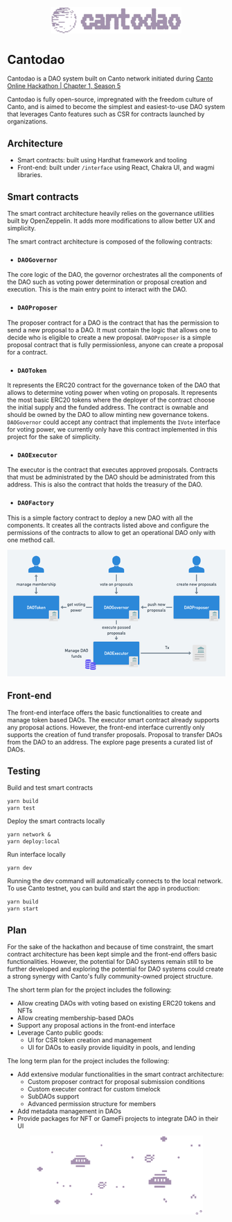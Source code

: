 <div align="center">
<img src="images/cantodao.png" alt="" width="300"/>
</div>

# Cantodao

Cantodao is a DAO system built on Canto network initiated during [Canto Online Hackathon | Chapter 1, Season 5](https://github.com/the-COH/chapter_1_season_5)

Cantodao is fully open-source, impregnated with the freedom culture of Canto, and is aimed to become the simplest and easiest-to-use DAO system that leverages Canto features such as CSR for contracts launched by organizations.

## Architecture

- Smart contracts: built using Hardhat framework and tooling
- Front-end: built under `/interface` using React, Chakra UI, and wagmi libraries.

## Smart contracts

The smart contract architecture heavily relies on the governance utilities built by OpenZeppelin. It adds more modifications to allow better UX and simplicity.

The smart contract architecture is composed of the following contracts:

- ### `DAOGovernor`

The core logic of the DAO, the governor orchestrates all the components of the DAO such as voting power determination or proposal creation and execution. This is the main entry point to interact with the DAO.

- ### `DAOProposer`

The proposer contract for a DAO is the contract that has the permission to send a new proposal to a DAO. It must contain the logic that allows one to decide who is eligible to create a new proposal.
`DAOProposer` is a simple proposal contract that is fully permissionless, anyone can create a proposal for a contract.

- ### `DAOToken`

It represents the ERC20 contract for the governance token of the DAO that allows to determine voting power when voting on proposals.
It represents the most basic ERC20 tokens where the deployer of the contract choose the initial supply and the funded address. The contract is ownable and should be owned by the DAO to allow minting new governance tokens.
`DAOGovernor` could accept any contract that implements the `IVote` interface for voting power, we currently only have this contract implemented in this project for the sake of simplicity.

- ### `DAOExecutor`

The executor is the contract that executes approved proposals. Contracts that must be administrated by the DAO should be administrated from this address. This is also the contract that holds the treasury of the DAO.

- ### `DAOFactory`

This is a simple factory contract to deploy a new DAO with all the components. It creates all the contracts listed above and configure the permissions of the contracts to allow to get an operational DAO only with one method call.

<div align="center">
<img src="images/contracts.png" alt="" width="600" />
</div>

## Front-end

The front-end interface offers the basic functionalities to create and manage token based DAOs.
The executor smart contract already supports any proposal actions. However, the front-end interface currently only supports the creation of fund transfer proposals. Proposal to transfer DAOs from the DAO to an address.
The explore page presents a curated list of DAOs.

## Testing

Build and test smart contracts

```
yarn build
yarn test
```

Deploy the smart contracts locally

```
yarn network &
yarn deploy:local
```

Run interface locally

```
yarn dev
```

Running the dev command will automatically connects to the local network. To use Canto testnet, you can build and start the app in production:

```
yarn build
yarn start
```

## Plan

For the sake of the hackathon and because of time constraint, the smart contract architecture has been kept simple and the front-end offers basic functionalities. However, the potential for DAO systems remain still to be further developed and exploring the potential for DAO systems could create a strong synergy with Canto's fully community-owned project structure.

The short term plan for the project includes the following:

- Allow creating DAOs with voting based on existing ERC20 tokens and NFTs
- Allow creating membership-based DAOs
- Support any proposal actions in the front-end interface
- Leverage Canto public goods:
  - UI for CSR token creation and management
  - UI for DAOs to easily provide liquidity in pools, and lending

The long term plan for the project includes the following:

- Add extensive modular functionalities in the smart contract architecture:
  - Custom proposer contract for proposal submission conditions
  - Custom executer contract for custom timelock
  - SubDAOs support
  - Advanced permission structure for members
- Add metadata management in DAOs
- Provide packages for NFT or GameFi projects to integrate DAO in their UI

<div align="center">
<img src="images/space.png" alt="" width="400"/>
</div>
